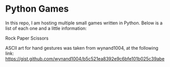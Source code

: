 # Python Games
In this repo, I am hosting multiple small games written in Python. Below is a list of each one and a little information:

Rock Paper Scissors

ASCII art for hand gestures was taken from wynand1004, at the following link: https://gist.github.com/wynand1004/b5c521ea8392e9c6bfe101b025c39abe 

